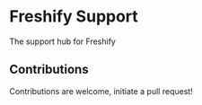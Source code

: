# Freshify Support
The support hub for Freshify

## Contributions
Contributions are welcome, initiate a pull request!
